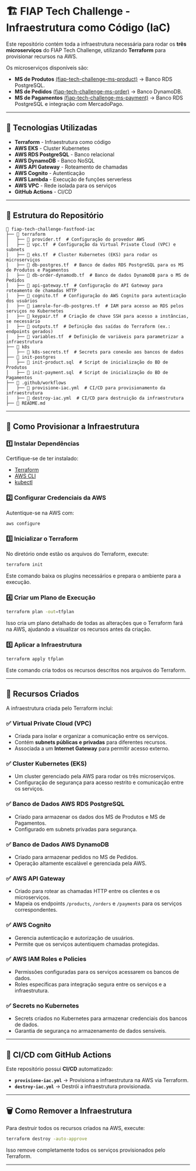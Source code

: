 # 🏗️ FIAP Tech Challenge - Infraestrutura como Código (IaC)

Este repositório contém toda a infraestrutura necessária para rodar os **três microserviços** do FIAP Tech Challenge, utilizando **Terraform** para provisionar recursos na AWS.

Os microserviços disponíveis são:

- **MS de Produtos** [(fiap-tech-challenge-ms-product)](https://github.com/rodrigotrancoso/fiap-tech-challenge-ms-product) → Banco RDS PostgreSQL.
- **MS de Pedidos** [(fiap-tech-challenge-ms-order)](https://github.com/rodrigotrancoso/fiap-tech-challenge-ms-order) → Banco DynamoDB.
- **MS de Pagamentos** [(fiap-tech-challenge-ms-payment)](https://github.com/rodrigotrancoso/fiap-tech-challenge-ms-payment) → Banco RDS PostgreSQL e integração com MercadoPago.

---

## 🚀 Tecnologias Utilizadas
- **Terraform** - Infraestrutura como código
- **AWS EKS** - Cluster Kubernetes
- **AWS RDS PostgreSQL** - Banco relacional
- **AWS DynamoDB** - Banco NoSQL
- **AWS API Gateway** - Roteamento de chamadas
- **AWS Cognito** - Autenticação
- **AWS Lambda** - Execução de funções serverless
- **AWS VPC** - Rede isolada para os serviços
- **GitHub Actions** - CI/CD

---

## 📂 Estrutura do Repositório
```
📁 fiap-tech-challenge-fastfood-iac
├── 📁 terraform
│   ├── 📜 provider.tf  # Configuração do provedor AWS
│   ├── 📜 vpc.tf  # Configuração da Virtual Private Cloud (VPC) e subnets
│   ├── 📜 eks.tf  # Cluster Kubernetes (EKS) para rodar os microserviços
│   ├── 📜 db-postgres.tf  # Banco de dados RDS PostgreSQL para os MS de Produtos e Pagamentos
│   ├── 📜 db-order-dynamodb.tf  # Banco de dados DynamoDB para o MS de Pedidos
│   ├── 📜 api-gateway.tf  # Configuração do API Gateway para roteamento de chamadas HTTP
│   ├── 📜 cognito.tf  # Configuração do AWS Cognito para autenticação dos usuários
│   ├── 📜 iamrole-for-db-postgres.tf  # IAM para acesso ao RDS pelos serviços no Kubernetes
│   ├── 📜 keypair.tf  # Criação de chave SSH para acesso a instâncias, se necessário
│   ├── 📜 outputs.tf  # Definição das saídas do Terraform (ex.: endpoints gerados)
│   ├── 📜 variables.tf  # Definição de variáveis para parametrizar a infraestrutura
├── 📁 k8s
│   ├── 📜 k8s-secrets.tf  # Secrets para conexão aos bancos de dados
├── 📁 init-postgres
│   ├── 📜 init-product.sql  # Script de inicialização do BD de Produtos
│   ├── 📜 init-payment.sql  # Script de inicialização do BD de Pagamentos
├── 📁 .github/workflows
│   ├── 📜 provisione-iac.yml  # CI/CD para provisionamento da infraestrutura
│   ├── 📜 destroy-iac.yml  # CI/CD para destruição da infraestrutura
├── 📜 README.md
```

---

## 🔧 Como Provisionar a Infraestrutura

### 1️⃣ **Instalar Dependências**
Certifique-se de ter instalado:
- [Terraform](https://www.terraform.io/downloads)
- [AWS CLI](https://aws.amazon.com/cli/)
- [kubectl](https://kubernetes.io/docs/tasks/tools/)

### 2️⃣ **Configurar Credenciais da AWS**
Autentique-se na AWS com:
```sh
aws configure
```

### 3️⃣ **Inicializar o Terraform**
No diretório onde estão os arquivos do Terraform, execute:
```sh
terraform init
```
Este comando baixa os plugins necessários e prepara o ambiente para a execução.

### 4️⃣ **Criar um Plano de Execução**
```sh
terraform plan -out=tfplan
```
Isso cria um plano detalhado de todas as alterações que o Terraform fará na AWS, ajudando a visualizar os recursos antes da criação.

### 5️⃣ **Aplicar a Infraestrutura**
```sh
terraform apply tfplan
```
Este comando cria todos os recursos descritos nos arquivos do Terraform.

---

## 📌 Recursos Criados
A infraestrutura criada pelo Terraform inclui:

### ✅ **Virtual Private Cloud (VPC)**
- Criada para isolar e organizar a comunicação entre os serviços.
- Contém **subnets públicas e privadas** para diferentes recursos.
- Associada a um **Internet Gateway** para permitir acesso externo.

### ✅ **Cluster Kubernetes (EKS)**
- Um cluster gerenciado pela AWS para rodar os três microserviços.
- Configuração de segurança para acesso restrito e comunicação entre os serviços.

### ✅ **Banco de Dados AWS RDS PostgreSQL**
- Criado para armazenar os dados dos MS de Produtos e MS de Pagamentos.
- Configurado em subnets privadas para segurança.

### ✅ **Banco de Dados AWS DynamoDB**
- Criado para armazenar pedidos no MS de Pedidos.
- Operação altamente escalável e gerenciada pela AWS.

### ✅ **AWS API Gateway**
- Criado para rotear as chamadas HTTP entre os clientes e os microserviços.
- Mapeia os endpoints `/products`, `/orders` e `/payments` para os serviços correspondentes.

### ✅ **AWS Cognito**
- Gerencia autenticação e autorização de usuários.
- Permite que os serviços autentiquem chamadas protegidas.

### ✅ **AWS IAM Roles e Policies**
- Permissões configuradas para os serviços acessarem os bancos de dados.
- Roles específicas para integração segura entre os serviços e a infraestrutura.

### ✅ **Secrets no Kubernetes**
- Secrets criados no Kubernetes para armazenar credenciais dos bancos de dados.
- Garantia de segurança no armazenamento de dados sensíveis.

---

## 🚢 CI/CD com GitHub Actions
Este repositório possui **CI/CD** automatizado:
- **`provisione-iac.yml`** → Provisiona a infraestrutura na AWS via Terraform.
- **`destroy-iac.yml`** → Destrói a infraestrutura provisionada.

---

## 🗑️ Como Remover a Infraestrutura
Para destruir todos os recursos criados na AWS, execute:
```sh
terraform destroy -auto-approve
```
Isso remove completamente todos os serviços provisionados pelo Terraform.

---


